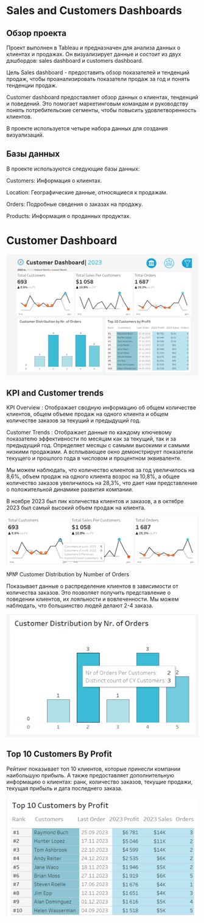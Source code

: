 # Sales and Customers Dashboards

## Обзор проекта

Проект выполнен в Tableau и предназначен для анализа данных о клиентах и продажах. Он визуализирует данные и состоит из двух дэшбордов: sales dashboard и customers dashboard.

Цель Sales dashboard - предоставить обзор показателей и тенденций продаж, чтобы проанализировать показатели продаж за год и понять тенденции продаж.

Customer dashboard предоставляет обзор данных о клиентах, тенденций и поведений. Это помогает маркетинговым командам и руководству понять потребительские сегменты, чтобы повысить удовлетворенность клиентов.

В проекте используется четыре набора данных для создания визуализаций.

## Базы данных

В проекте используются следующие базы данных:

Customers: Информация о клиентах.

Location: Географические данные, относящиеся к продажам.

Orders: Подробные сведения о заказах на продажу.

Products: Информация о проданных продуктах.

# Customer Dashboard

![](customer.png)

## KPI and Customer trends

KPI Overview :  Отображает сводную информацию об общем количестве клиентов, общем объеме продаж на одного клиента и общем количестве заказов за текущий и предыдущий год.

Customer Trends : Отображает данные по каждому ключевому показателю эффективности по месяцам как за текущий, так и за предыдущий год. Определяет месяцы с самыми высокими и самыми низкими продажами. А всплывающее окно демонстрирует показатели текущего и прошлого года в числовом и процентном эквиваленте.

Мы можем наблюдать, что количество клиентов за год увеличилось на 8,6%, объем продаж на одного клиента возрос на 10,8%, а общее количество заказов увеличилось на 28,3%, что дает нам представление о положительной динамике развития компании.

В ноябре 2023 был пик количества клиентов и заказов, а в октябре 2023 был самый высокий объем продаж на клиента.

![](kpi_customer.png)

№№ Customer Distribution by Number of Orders

Показывает данные о распределение клиентов в зависимости от количества заказов. Это позволяет получить представление о поведении клиентов, их лояльности и вовлеченности.
Мы можем наблюдать, что большинство людей делают 2-4 заказа.

![](customer_distribution.png)

## Top 10 Customers By Profit

Рейтинг показывает топ 10 клиентов, которые принесли компании наибольшую прибыль. А также предоставляет дополнительную информацию о клиентах: ранк, количество заказов, текущие продажи, текущая прибыль и дата последнего заказа.

![](top_customer.png)










